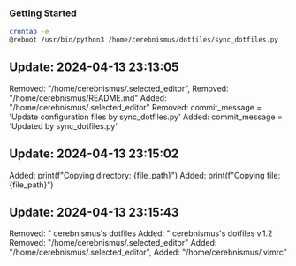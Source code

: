 ### Getting Started

```bash
crontab -e
@reboot /usr/bin/python3 /home/cerebnismus/dotfiles/sync_dotfiles.py
```


## Update: 2024-04-13 23:13:05
Removed: "/home/cerebnismus/.selected_editor",
Removed: "/home/cerebnismus/README.md"
Added: "/home/cerebnismus/.selected_editor"
Removed: commit_message = 'Update configuration files by sync_dotfiles.py'
Added: commit_message = 'Updated by sync_dotfiles.py'

## Update: 2024-04-13 23:15:02
Added: print(f"Copying directory: {file_path}")
Added: print(f"Copying file: {file_path}")

## Update: 2024-04-13 23:15:43
Removed: " cerebnismus's dotfiles
Added: " cerebnismus's dotfiles v.1.2
Removed: "/home/cerebnismus/.selected_editor"
Added: "/home/cerebnismus/.selected_editor",
Added: "/home/cerebnismus/.vimrc"
